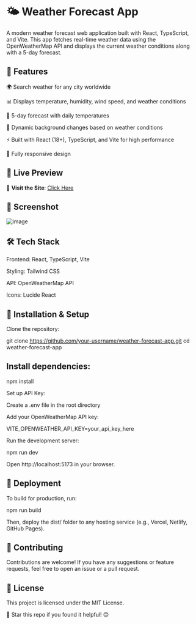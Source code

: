 # 🌤 Weather Forecast App
A modern weather forecast web application built with React, TypeScript, and Vite. This app fetches real-time weather data using the OpenWeatherMap API and displays the current weather conditions along with a 5-day forecast.

## 🚀 Features

🌍 Search weather for any city worldwide

📊 Displays temperature, humidity, wind speed, and weather conditions

📅 5-day forecast with daily temperatures

🎨 Dynamic background changes based on weather conditions

⚡ Built with React (18+), TypeScript, and Vite for high performance

📱 Fully responsive design

## 📸 Live Preview
🔗 **Visit the Site**: [Click Here](http://bit.ly/4bhvNpt)

## 📸 Screenshot
![image](https://github.com/user-attachments/assets/9625bcac-0cbe-4d8c-9a9e-766044a3de85)





## 🛠 Tech Stack

Frontend: React, TypeScript, Vite

Styling: Tailwind CSS

API: OpenWeatherMap API

Icons: Lucide React

## 🔧 Installation & Setup

Clone the repository:

git clone https://github.com/your-username/weather-forecast-app.git
cd weather-forecast-app

## Install dependencies:

npm install

Set up API Key:

Create a .env file in the root directory

Add your OpenWeatherMap API key:

VITE_OPENWEATHER_API_KEY=your_api_key_here

Run the development server:

npm run dev

Open http://localhost:5173 in your browser.

## 🚀 Deployment

To build for production, run:

npm run build

Then, deploy the dist/ folder to any hosting service (e.g., Vercel, Netlify, GitHub Pages).

## 🤝 Contributing

Contributions are welcome! If you have any suggestions or feature requests, feel free to open an issue or a pull request.

## 📜 License

This project is licensed under the MIT License.

🌟 Star this repo if you found it helpful! 😊

